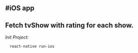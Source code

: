 #iOS app
----------
Fetch tvShow with rating for each show.
---------

*Init Project:*
```bash
  react-native run-ios
```
